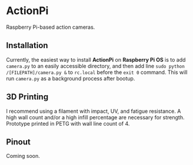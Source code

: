 # ActionPi
Raspberry Pi-based action cameras.

## Installation
Currently, the easiest way to install **ActionPi** on **Raspberry Pi OS** is to add `camera.py` to an easily accessible directory, and then add line `sudo python /[FILEPATH]/camera.py &` to `rc.local` before the `exit 0` command.  This will run `camera.py` as a background process after bootup. 

## 3D Printing
I recommend using a filament with impact, UV, and fatigue resistance.  A high wall count and/or a high infill percentage are necessary for strength.
Prototype printed in PETG with wall line count of 4.

## Pinout
Coming soon.
